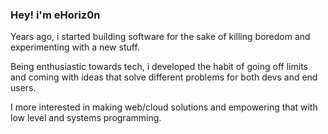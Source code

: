 ### Hey! i'm eHoriz0n

Years ago, i started building software for the sake of killing boredom and experimenting with a new stuff.

Being enthusiastic towards tech, i developed the habit of going off limits and coming with ideas that solve different problems for both devs and end users. 

I more interested in making web/cloud solutions and empowering that with low level and systems programming.
